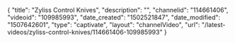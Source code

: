 {
    "title": "Zyliss Control Knives",
    "description": "",
    "channelid": "114661406",
    "videoid": "109985993",
    "date_created": "1502521847",
    "date_modified": "1507642601",
    "type": "captivate",
    "layout": "channelVideo",
    "url": "\/latest-videos\/zyliss-control-knives\/114661406-109985993"
}